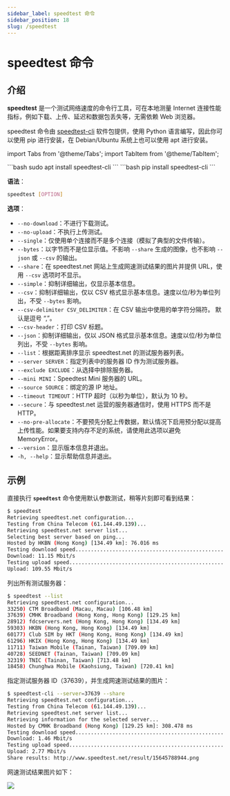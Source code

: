 ```yaml
---
sidebar_label: speedtest 命令
sidebar_position: 18
slug: /speedtest
---
```


# speedtest 命令



## 介绍

**speedtest** 是一个测试网络速度的命令行工具，可在本地测量 Internet 连接性能指标，例如下载、上传、延迟和数据包丢失等，无需依赖 Web 浏览器。

speedtest 命令由 [speedtest-cli](https://github.com/sivel/speedtest-cli) 软件包提供，使用 Python 语言编写，因此你可以使用 pip 进行安装，在 Debian/Ubuntu 系统上也可以使用 apt 进行安装。

import Tabs from '@theme/Tabs';
import TabItem from '@theme/TabItem';

<Tabs>
  <TabItem value="apt" label="Ubuntu" default>
    ```bash
    sudo apt install speedtest-cli
    ```
  </TabItem>
  <TabItem value="pip" label="Python">
    ```bash
    pip install speedtest-cli
    ```
  </TabItem>
</Tabs>



**语法**：

```bash
speedtest [OPTION]
```

**选项**：

- `--no-download`：不进行下载测试。
- `--no-upload`：不执行上传测试。
- `--single`：仅使用单个连接而不是多个连接（模拟了典型的文件传输）。
- `--bytes`：以字节而不是位显示值。不影响 `--share` 生成的图像，也不影响 `--json` 或 `--csv` 的输出。
- `--share`：在 speedtest.net 网站上生成网速测试结果的图片并提供 URL，使用 `--csv` 选项时不显示。
- `--simple`：抑制详细输出，仅显示基本信息。
- `--csv`：抑制详细输出，仅以 CSV 格式显示基本信息。速度以位/秒为单位列出，不受 `--bytes` 影响。
- `--csv-delimiter CSV_DELIMITER`：在 CSV 输出中使用的单字符分隔符。 默认是逗号 “,”。
- `--csv-header`：打印 CSV 标题。
- `--json`：抑制详细输出，仅以 JSON 格式显示基本信息。速度以位/秒为单位列出，不受 `--bytes` 影响。
- `--list`：根据距离排序显示 speedtest.net 的测试服务器列表。
- `--server SERVER`：指定列表中的服务器 ID 作为测试服务器。
- `--exclude EXCLUDE`：从选择中排除服务器。
- `--mini MINI`：Speedtest Mini 服务器的 URL。
- `--source SOURCE`：绑定的源 IP 地址。
- `--timeout TIMEOUT`：HTTP 超时（以秒为单位），默认为 10 秒。
- `--secure`：与 speedtest.net 运营的服务器通信时，使用 HTTPS 而不是 HTTP。
- `--no-pre-allocate`：不要预先分配上传数据，默认情况下启用预分配以提高上传性能。如果要支持内存不足的系统，请使用此选项以避免 MemoryError。
- `--version`：显示版本信息并退出。
- `-h, --help`：显示帮助信息并退出。



## 示例

直接执行 **`speedtest`** 命令使用默认参数测试，稍等片刻即可看到结果：

```bash
$ speedtest
Retrieving speedtest.net configuration...
Testing from China Telecom (61.144.49.139)...
Retrieving speedtest.net server list...
Selecting best server based on ping...
Hosted by HKBN (Hong Kong) [134.49 km]: 76.016 ms
Testing download speed................................................................................
Download: 11.15 Mbit/s
Testing upload speed......................................................................................................
Upload: 109.55 Mbit/s
```

列出所有测试服务器：

```bash
$ speedtest --list
Retrieving speedtest.net configuration...
33250) CTM Broadband (Macau, Macau) [106.48 km]
37639) CMHK Broadband (Hong Kong, Hong Kong) [129.25 km]
28912) fdcservers.net (Hong Kong, Hong Kong) [134.49 km]
59303) HKBN (Hong Kong, Hong Kong) [134.49 km]
60177) Club SIM by HKT (Hong Kong, Hong Kong) [134.49 km]
61296) HKIX (Hong Kong, Hong Kong) [134.49 km]
11711) Taiwan Mobile (Tainan, Taiwan) [709.09 km]
40728) SEEDNET (Tainan, Taiwan) [709.09 km]
32319) TNIC (Tainan, Taiwan) [713.48 km]
18458) Chunghwa Mobile (Kaohsiung, Taiwan) [720.41 km]
```

指定测试服务器 ID（37639），并生成网速测试结果的图片：

```bash
$ speedtest-cli --server=37639 --share
Retrieving speedtest.net configuration...
Testing from China Telecom (61.144.49.139)...
Retrieving speedtest.net server list...
Retrieving information for the selected server...
Hosted by CMHK Broadband (Hong Kong) [129.25 km]: 308.478 ms
Testing download speed................................................................................
Download: 1.46 Mbit/s
Testing upload speed......................................................................................................
Upload: 2.77 Mbit/s
Share results: http://www.speedtest.net/result/15645788944.png
```

网速测试结果图片如下：

![](https://static.getiot.tech/speedtest-20231218.png#center)
